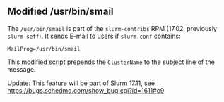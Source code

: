 Modified /usr/bin/smail
-----------------------

The ```/usr/bin/smail``` is part of the ```slurm-contribs``` RPM (17.02, previously ```slurm-seff```).
It sends E-mail to users if ```slurm.conf``` contains:

```
MailProg=/usr/bin/smail
```

This modified script prepends the ```ClusterName``` to the subject line of the message.

Update: This feature will be part of Slurm 17.11, see https://bugs.schedmd.com/show_bug.cgi?id=1611#c9
